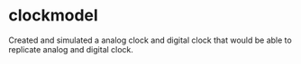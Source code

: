 # clockmodel

Created and simulated a analog clock and digital clock that would be able to replicate analog and digital clock.
